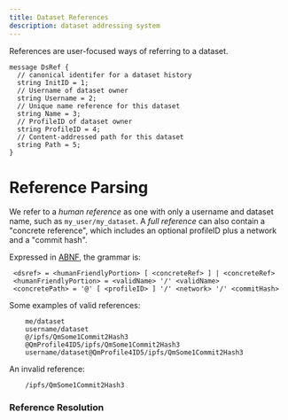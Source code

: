 ```yaml
---
title: Dataset References
description: dataset addressing system
---
```


References are user-focused ways of referring to a dataset. 

```protobuf:title=DatasetReference
message DsRef {
  // canonical identifer for a dataset history
  string InitID = 1;
  // Username of dataset owner
  string Username = 2;
  // Unique name reference for this dataset
  string Name = 3;
  // ProfileID of dataset owner
  string ProfileID = 4;
  // Content-addressed path for this dataset
  string Path = 5;
}
```

# Reference Parsing

We refer to a _human reference_ as one with only a username and dataset name, such as `my_user/my_dataset`. A _full reference_ can also contain a "concrete reference", which includes an optional profileID plus a network and a "commit hash".

Expressed in [ABNF](https://en.wikipedia.org/wiki/Augmented_Backus–Naur_form), the grammar is:

```
 <dsref> = <humanFriendlyPortion> [ <concreteRef> ] | <concreteRef>
 <humanFriendlyPortion> = <validName> '/' <validName>
 <concretePath> = '@' [ <profileID> ] '/' <network> '/' <commitHash>
```

Some examples of valid references:
```
    me/dataset
    username/dataset
    @/ipfs/QmSome1Commit2Hash3
    @QmProfile4ID5/ipfs/QmSome1Commit2Hash3
    username/dataset@QmProfile4ID5/ipfs/QmSome1Commit2Hash3
```

An invalid reference:

```
    /ipfs/QmSome1Commit2Hash3
```

### Reference Resolution


